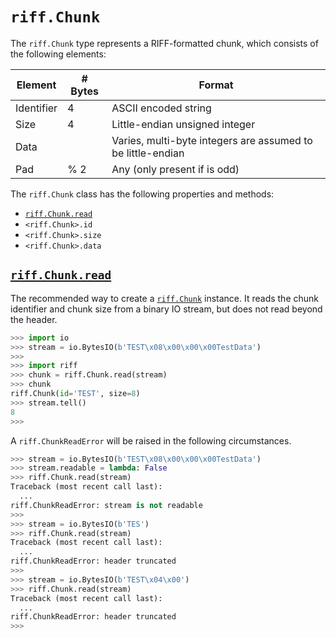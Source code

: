 # `riff.Chunk`

The `riff.Chunk` type represents a RIFF-formatted chunk, which consists of the following elements:

| Element    | # Bytes    | Format                                                      |
|------------|------------|-------------------------------------------------------------|
| Identifier | 4          | ASCII encoded string                                        |
| Size       | 4          | Little-endian unsigned integer                              |
| Data       | <size>     | Varies, multi-byte integers are assumed to be little-endian |
| Pad        | <size> % 2 | Any (only present if <size> is odd)                         |

The `riff.Chunk` class has the following properties and methods:

- [`riff.Chunk.read`](#riff.Chunk.md#riffchunkread)
- `<riff.Chunk>.id`
- `<riff.Chunk>.size`
- `<riff.Chunk>.data`

## [`riff.Chunk.read`](#riff.Chunk.md#riffchunkread)

The recommended way to create a [`riff.Chunk`](#riff.Chunk.md#riffchunk) instance. It reads the chunk identifier and chunk size from a binary IO stream, but does not read beyond the header.

```python
>>> import io
>>> stream = io.BytesIO(b'TEST\x08\x00\x00\x00TestData')
>>>
>>> import riff
>>> chunk = riff.Chunk.read(stream)
>>> chunk
riff.Chunk(id='TEST', size=8)
>>> stream.tell()
8
>>>
```

A `riff.ChunkReadError` will be raised in the following circumstances.

```python
>>> stream = io.BytesIO(b'TEST\x08\x00\x00\x00TestData')
>>> stream.readable = lambda: False
>>> riff.Chunk.read(stream)
Traceback (most recent call last):
  ...
riff.ChunkReadError: stream is not readable
>>>
>>> stream = io.BytesIO(b'TES')
>>> riff.Chunk.read(stream)
Traceback (most recent call last):
  ...
riff.ChunkReadError: header truncated
>>>
>>> stream = io.BytesIO(b'TEST\x04\x00')
>>> riff.Chunk.read(stream)
Traceback (most recent call last):
  ...
riff.ChunkReadError: header truncated
>>>
```
